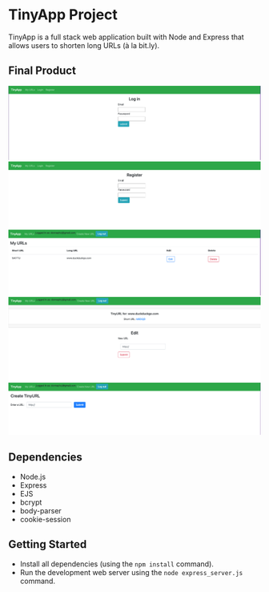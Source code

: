 # TinyApp Project

TinyApp is a full stack web application built with Node and Express that allows users to shorten long URLs (à la bit.ly).

## Final Product

!["Log in Page"](/Screen%20Shot%202022-05-07%20at%209.29.02%20PM.png)
!["Register Page"](/Screen%20Shot%202022-05-07%20at%209.31.23%20PM.png)
!["Main Page"](/Screen%20Shot%202022-05-07%20at%209.29.34%20PM.png)
!["Edit Page"](/Screen%20Shot%202022-05-07%20at%209.33.01%20PM.png)
!["Create a new URL page"](/Screen%20Shot%202022-05-07%20at%209.33.42%20PM.png)

## Dependencies

- Node.js
- Express
- EJS
- bcrypt
- body-parser
- cookie-session

## Getting Started

- Install all dependencies (using the `npm install` command).
- Run the development web server using the `node express_server.js` command.
